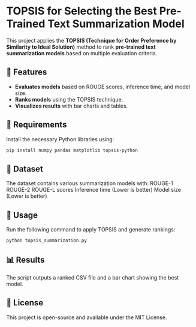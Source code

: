 
# TOPSIS for Selecting the Best Pre-Trained Text Summarization Model  

This project applies the **TOPSIS (Technique for Order Preference by Similarity to Ideal Solution)** method to rank **pre-trained text summarization models** based on multiple evaluation criteria.  

## 🚀 Features  
- **Evaluates models** based on ROUGE scores, inference time, and model size.  
- **Ranks models** using the TOPSIS technique.  
- **Visualizes results** with bar charts and tables.  

## 📌 Requirements  
Install the necessary Python libraries using:  
```bash
pip install numpy pandas matplotlib topsis-python
```

## 📂 Dataset
The dataset contains various summarization models with:
ROUGE-1
ROUGE-2
ROUGE-L scores
Inference time (Lower is better)
Model size (Lower is better)


## 📜 Usage
Run the following command to apply TOPSIS and generate rankings:

```bash
python topsis_summarization.py
```

## 📊 Results
The script outputs a ranked CSV file and a bar chart showing the best model.

## 📄 License
This project is open-source and available under the MIT License.
